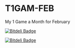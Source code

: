 T1GAM-FEB
=========

My 1 Game a Month for February


[![Bitdeli Badge](https://d2weczhvl823v0.cloudfront.net/SeiferTim/t1gam-feb/trend.png)](https://bitdeli.com/free "Bitdeli Badge")



[![Bitdeli Badge](https://d2weczhvl823v0.cloudfront.net/SeiferTim/t1gam-feb/trend.png)](https://bitdeli.com/free "Bitdeli Badge")

